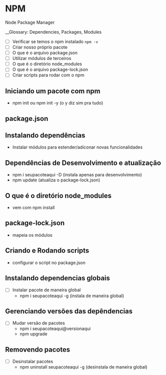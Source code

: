 # NPM

Node Package Manager

__Glossary: Dependencies, Packages, Modules

- [ ] Verificar se temos o npm instalado `npm -v`
- [ ] Criar nosso próprio pacote
- [ ] O que é o arquivo package.json
- [ ] Utilizar módulos de terceiros
- [ ] O que é o diretório node_modules
- [ ] O que é o arquivo package-lock.json
- [ ] Criar scripts para rodar com o npm

## Iniciando um pacote com npm

- npm init ou npm init -y (o y diz sim pra tudo)

## package.json

## Instalando dependências

- Instalar módulos para estender/adiconar novas funcionalidades

## Dependências de Desenvolvimento e atualização

- npm i seupacoteaqui -D (instala apenas para desenvolvimento)
- npm update (atualiza o package-lock.json)

## O que é o diretório node_modules

- vem com npm install

## package-lock.json

- mapeia os módulos

## Criando e Rodando scripts

- configurar o script no package.json

## Instalando dependencias globais


- [ ] Instalar pacote de maneira global
    - npm i seupacoteaqui -g (instala de maneira global)

## Gerenciando versões das depêndencias

- [ ] Mudar versão de pacotes
    - npm i seupacoteaqui@versionaqui
    - npm upgrade


## Removendo pacotes

- [ ] Desinstalar pacotes
    - npm uninstall seupacoteaqui -g (desinstala de maneira global)